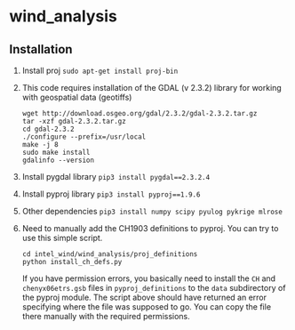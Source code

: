 # wind_analysis

## Installation

1. Install proj
    `sudo apt-get install proj-bin`

2. This code requires installation of the GDAL (v 2.3.2) library for working with geospatial data (geotiffs)
    ~~~
    wget http://download.osgeo.org/gdal/2.3.2/gdal-2.3.2.tar.gz
    tar -xzf gdal-2.3.2.tar.gz
    cd gdal-2.3.2
    ./configure --prefix=/usr/local
    make -j 8
    sudo make install
    gdalinfo --version
    ~~~

3. Install pygdal library
    `pip3 install pygdal==2.3.2.4`
    
4. Install pyproj library
    `pip3 install pyproj==1.9.6`  

5. Other dependencies
    `pip3 install numpy scipy pyulog pykrige mlrose`

6. Need to manually add the CH1903 definitions to pyproj. You can try to use this simple script.
    ~~~
    cd intel_wind/wind_analysis/proj_definitions
    python install_ch_defs.py
    ~~~
    If you have permission errors, you basically need to install the `CH` and `chenyx06etrs.gsb` files in `pyproj_definitions` to the `data` subdirectory of the pyproj module. The script above should have returned an error specifying where the file was supposed to go. You can copy the file there manually with the required permissions.
    